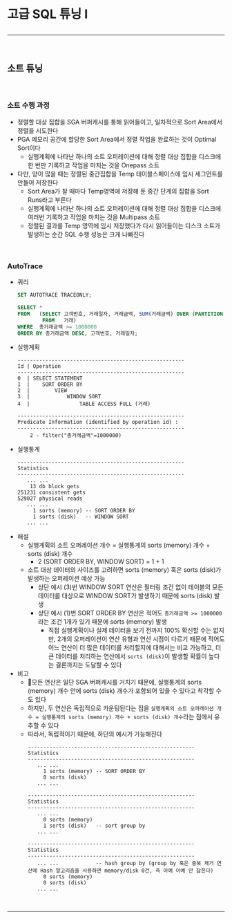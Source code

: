 # 고급 SQL 튜닝 I
##

<hr>
<br>

## 소트 튜닝
#### 

<br>

### 소트 수행 과정
* 정렬할 대상 집합을 SGA 버퍼캐시를 통해 읽어들이고, 일차적으로 Sort Area에서 정렬을 시도한다
* PGA 메모리 공간에 할당한 Sort Area에서 정렬 작업을 완료하는 것이 Optimal Sort이다
  * 실행계획에 나타난 하나의 소트 오퍼레이션에 대해 정렬 대상 집합을 디스크에 한 번만 기록하고 작업을 마치는 것을 Onepass 소트
* 다만, 양이 많을 때는 정렬된 중간집합을 Temp 테이블스페이스에 임시 세그먼트를 만들어 저장한다
  * Sort Area가 찰 때마다 Temp영역에 저장해 둔 중간 단계의 집합을 Sort Runs라고 부른다
  * 실행계획에 나타난 하나의 소트 오퍼레이션에 대해 정렬 대상 집합을 디스크에 여러번 기록하고 작업을 마치는 것을 Multipass 소트
  * 정렬된 결과를 Temp 영역에 임시 저장했다가 다시 읽어들이는 디스크 소트가 발생하는 순간 SQL 수행 성능은 크게 나빠진다

<br>

### AutoTrace
* 쿼리
  ```sql
  SET AUTOTRACE TRACEONLY;
  
  SELECT *
  FROM   (SELECT 고객번호, 거래일자, 거래금액, SUM(거래금액) OVER (PARTITION BY 고객번호) 총거래금액
          FROM   거래)
  WHERE  총거래금액 >= 1000000
  ORDER BY 총거래금액 DESC, 고객번호, 거래일자;
  ```
* 실행계획
  ```
  ------------------------------------------------------
  Id | Operation
  ------------------------------------------------------
  0  | SELECT STATEMENT
  1  |    SORT ORDER BY
  2  |        VIEW
  3  |            WINDOW SORT
  4  |                TABLE ACCESS FULL (거래)
  
  ------------------------------------------------------
  Predicate Information (identified by operation id) :
  ------------------------------------------------------
      2 - filter("총거래금액"=1000000)
  ```
* 실행통계
  ```
  ------------------------------------------------------
  Statistics
  ------------------------------------------------------
     ... ...
      13 db block gets
  251231 consistent gets
  529027 physical reads
     ... ...
       1 sorts (memory) -- SORT ORDER BY
       1 sorts (disk)   -- WINDOW SORT
     ... ...
  ```
* 해설
  * 실행계획의 소트 오퍼레이션 개수 = 실행통계의 sorts (memory) 개수 + sorts (disk) 개수
    * 2 (SORT ORDER BY, WINDOW SORT) = 1 + 1
  * 소트 대상 데이터의 사이즈를 고려하면 sorts (memory) 혹은 sorts (disk)가 발생하는 오퍼레이션 예상 가능
    * 상단 예시 (3)번 WINDOW SORT 연산은 필터링 조건 없이 테이블의 모든 데이터를 대상으로 WINDOW SORT가 발생하기 때문에 sorts (disk) 발생
    * 상단 예시 (1)번 SORT ORDER BY 연산은 적어도 `총거래금액 >= 1000000`라는 조건 1개가 있기 때문에 sorts (memory) 발생
      * 직접 실행계획이나 실제 데이터을 보기 전까지 100% 확신할 수는 없지만, 2개의 오퍼레이션이 연산 유형과 연산 시점이 다르기 때문에 적어도 어느 연산이 더 많은 데이터를 처리할지에 대해서는 비교 가능하고, 더 큰 데이터를 처리하는 연산에서 `sorts (disk)`이 발생할 확률이 높다는 결론까지는 도달할 수 있다
* 비고
  * 모든 연산은 일단 SGA 버퍼캐시를 거치기 때문에, 실행통계의 sorts (memory) 개수 안에 sorts (disk) 개수가 포함되어 있을 수 있다고 착각할 수도 있다
  * 하지만, 두 연산은 독립적으로 카운팅된다는 점을 `실행계획의 소트 오퍼레이션 개수 = 실행통계의 sorts (memory) 개수 + sorts (disk) 개수`라는 점에서 유추할 수 있다
  * 따라서, 독립적이기 때문에, 하단의 예시가 가능해진다
    ```
    ------------------------------------------------------
    Statistics
    ------------------------------------------------------
       ... ...
         1 sorts (memory) -- SORT ORDER BY
         0 sorts (disk)
       ... ...
    ```
    ```
    ------------------------------------------------------
    Statistics
    ------------------------------------------------------
       ... ...
         0 sorts (memory) 
         1 sorts (disk)   -- sort group by
       ... ...
    ```
    ```
    ------------------------------------------------------
    Statistics
    ------------------------------------------------------
       ... ...            -- hash group by (group by 혹은 중복 제거 연산에 Hash 알고리즘을 사용하면 memory/disk 0건, 즉 아예 아예 안 잡힌다)
         0 sorts (memory) 
         0 sorts (disk)   
       ... ...
    ```
  
<br>
<hr>
<br>
